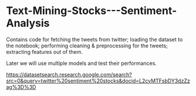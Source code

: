 # Text-Mining-Stocks---Sentiment-Analysis

Contains code for fetching the tweets from twitter;
loading the dataset to the notebook;
performing cleaning & preprocessing for the tweets;
extracting features out of them.

Later we will use multiple models and test their performances. 

https://datasetsearch.research.google.com/search?src=0&query=twitter%20sentiment%20stocks&docid=L2cvMTFsbDY3dzZzag%3D%3D
